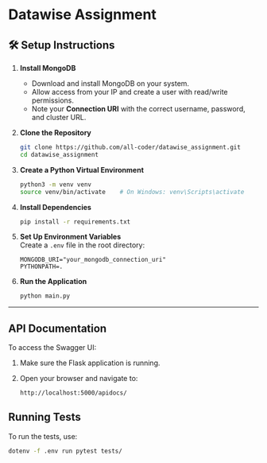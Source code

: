 # Datawise Assignment

## 🛠️ Setup Instructions

1. **Install MongoDB**
   - Download and install MongoDB on your system.
   - Allow access from your IP and create a user with read/write permissions.
   - Note your **Connection URI** with the correct username, password, and cluster URL.

2. **Clone the Repository**  
   ```bash
   git clone https://github.com/all-coder/datawise_assignment.git
   cd datawise_assignment
   ```

3. **Create a Python Virtual Environment**  
   ```bash
   python3 -m venv venv
   source venv/bin/activate    # On Windows: venv\Scripts\activate
   ```

4. **Install Dependencies**  
   ```bash
   pip install -r requirements.txt
   ```

5. **Set Up Environment Variables**  
   Create a `.env` file in the root directory:
   ```env
   MONGODB_URI="your_mongodb_connection_uri"
   PYTHONPATH=. 
   ```

6. **Run the Application**  
   ```bash
   python main.py
   ```

---
## API Documentation

To access the Swagger UI:

1. Make sure the Flask application is running.
2. Open your browser and navigate to:

   ```text
   http://localhost:5000/apidocs/
    ```

## Running Tests

To run the tests, use:

```bash
dotenv -f .env run pytest tests/   
```
